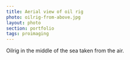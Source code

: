 ```yaml
--- 
title: Aerial view of oil rig 
photo: oilrig-from-above.jpg 
layout: photo 
section: portfolio 
tags: proimaging 
---  
```

  
Oilrig in the middle of the sea taken from the air.